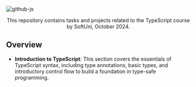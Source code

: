 ![github-js](https://github.com/user-attachments/assets/3beea9db-459b-4acb-b0d5-42c42078bce6)

<div  align="center">
    <p>This repository contains tasks and projects related to the TypeScript course by SoftUni, October 2024.</p>
</div>


## Overview
- **Introduction to TypeScript**: This section covers the essentials of TypeScript syntax, including type annotations, basic types, and introductory control flow to build a foundation in type-safe programming.

